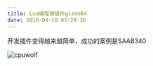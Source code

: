```yaml
---
title: Lua编程用插件gizmo64
date: 2016-04-10 03:29:36
---
```





开发插件变得越来越简单，成功的案例是SAAB340

![cpuwolf](/images/data/attachment/201604/10/113713cuwvw6sw7rqyqstm.jpg)

